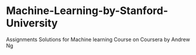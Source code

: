 # Machine-Learning-by-Stanford-University
Assignments Solutions for Machine learning Course on Coursera by Andrew Ng
